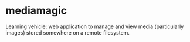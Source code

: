 # mediamagic
Learning vehicle: web application to manage and view media (particularly images) stored somewhere on a remote filesystem.
